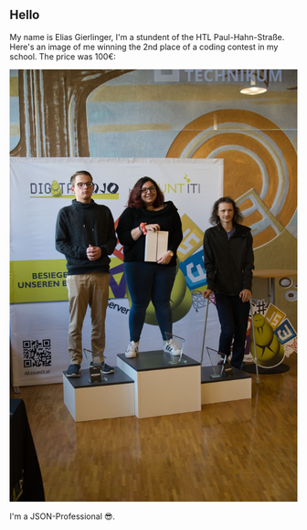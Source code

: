 ## Hello

My name is Elias Gierlinger, I'm a stundent of the HTL Paul-Hahn-Straße. Here's an image of me winning the 2nd place of a coding contest in my school. The price was 100€:

![image](./img/2ndplace.jpg)

I'm a JSON-Professional 😎.
